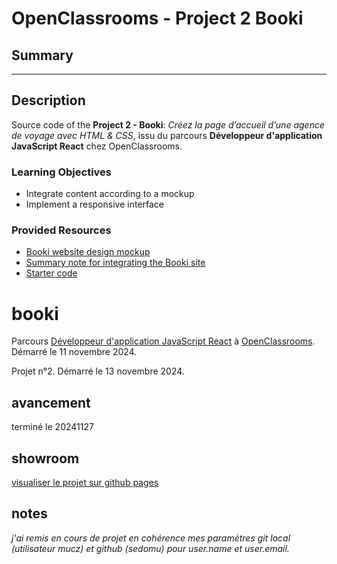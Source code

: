 # OpenClassrooms - Project 2 Booki

## Summary

---

## Description

Source code of the **Project 2 - Booki**: _Créez la page d’accueil d’une agence de voyage avec HTML & CSS_, issu du parcours **Développeur d'application JavaScript React** chez OpenClassrooms.

### Learning Objectives

- Integrate content according to a mockup
- Implement a responsive interface

### Provided Resources

- [Booki website design mockup](https://www.figma.com/design/B3eLowtWREc9YXzBcGRAHn/Maquettes-Booki?node-id=3-0&p=f)
- [Summary note for integrating the Booki site](https://course.oc-static.com/projects/D%C3%A9veloppeur+Web/DW_P2+HTML+CSS+Booki/DW+Booki+-+Note+de+synthese.pdf)
- [Starter code](https://github.com/OpenClassrooms-Student-Center/booki-starter-code)

# booki

Parcours [Développeur d'application JavaScript React](https://openclassrooms.com/fr/paths/877-developpeur-dapplication-javascript-react) à [OpenClassrooms](https://openclassrooms.com/fr/). Démarré le 11 novembre 2024.

Projet n°2. Démarré le 13 novembre 2024.

## avancement

terminé le 20241127

## showroom

<a href="https://sedomu.github.io/booki-starter-code/" target="_blank">visualiser le projet sur github pages</a>

## notes

_j'ai remis en cours de projet en cohérence mes paramètres git local (utilisateur mucz) et github (sedomu) pour user.name et user.email._